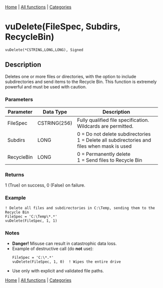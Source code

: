 [Home](../index.md) | [All functions](index.md) | [Categories](../categories/index.md)

# vuDelete(FileSpec, Subdirs, RecycleBin)

```Prototype
vuDelete(*CSTRING,LONG,LONG), Signed
```


## Description
Deletes one or more files or directories, with the option to include subdirectories and send items to the Recycle Bin. This function is extremely powerful and must be used with caution.

### Parameters

| Parameter   | Data Type    | Description                                                                 |
|-------------|--------------|-----------------------------------------------------------------------------|
| FileSpec    | CSTRING(256) | Fully qualified file specification. Wildcards are permitted.                |
| Subdirs     | LONG         | 0 = Do not delete subdirectories <br> 1 = Delete all subdirectories and files when mask is used |
| RecycleBin  | LONG         | 0 = Permanently delete <br> 1 = Send files to Recycle Bin                   |

### Returns
1 (True) on success, 0 (False) on failure.

### Example

```Clarion
! Delete all files and subdirectories in C:\Temp, sending them to the Recycle Bin
FileSpec = 'C:\Temp\*.*'
vuDelete(FileSpec, 1, 1)
```

### Notes
- **Danger!** Misuse can result in catastrophic data loss.  
- Example of destructive call (do **not** use):  
  ```Clarion
  FileSpec = 'C:\*.*'
  vuDelete(FileSpec, 1, 0)  ! Wipes the entire drive
  ```
- Use only with explicit and validated file paths.

[Home](../index.md) | [All functions](index.md) | [Categories](../categories/index.md)
